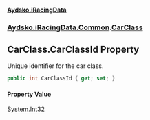 #### [Aydsko.iRacingData](index.md 'index')
### [Aydsko.iRacingData.Common](index.md#Aydsko.iRacingData.Common 'Aydsko.iRacingData.Common').[CarClass](CarClass.md 'Aydsko.iRacingData.Common.CarClass')

## CarClass.CarClassId Property

Unique identifier for the car class.

```csharp
public int CarClassId { get; set; }
```

#### Property Value
[System.Int32](https://docs.microsoft.com/en-us/dotnet/api/System.Int32 'System.Int32')